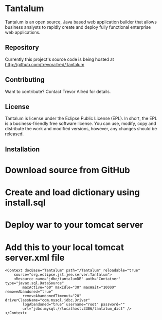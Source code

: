 Tantalum
========

Tantalum is an open source, Java based web application builder that allows business analysts to rapidly create and deploy fully functional enterprise web applications.

Repository
----------
Currently this project's source code is being hosted at http://github.com/trevorallred/Tantalum

Contributing
------------
Want to contribute? Contact Trevor Allred for details.

License
-------
Tantalum is license under the Eclipse Public License (EPL). In short, the EPL is a business-friendly free software license. You can use, modify, copy and distribute the work and modified versions, however, any changes should be released.

Installation
------------
# Download source from GitHub
# Create and load dictionary using install.sql
# Deploy war to your tomcat server
# Add this to your local tomcat server.xml file

	<Context docBase="Tantalum" path="/Tantalum" reloadable="true"
		source="org.eclipse.jst.jee.server:Tantalum">
		<Resource name="jdbc/tantalumDB" auth="Container" type="javax.sql.DataSource"
			maxActive="60" maxIdle="30" maxWait="10000" removeAbandoned="true"
			removeAbandonedTimeout="20" driverClassName="com.mysql.jdbc.Driver"
			logAbandoned="true" username="root" password=""
			url="jdbc:mysql://localhost:3306/tantalum_dict" />
	</Context>

